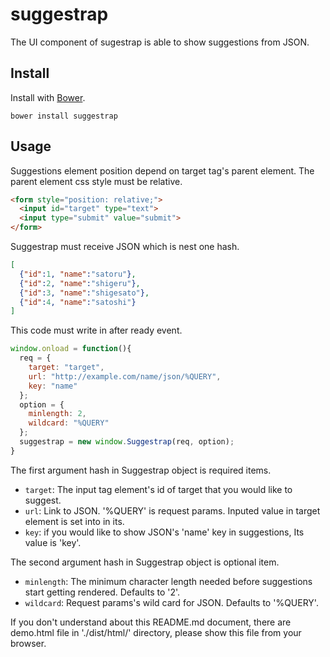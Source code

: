 # suggestrap
The UI component of sugestrap is able to show suggestions from JSON.
## Install
Install with [Bower](https://bower.io/).
```
bower install suggestrap
```
## Usage
Suggestions element position depend on target tag's parent element. The parent element css style must be relative.
```html
<form style="position: relative;">
  <input id="target" type="text">
  <input type="submit" value="submit">
</form>
```
Suggestrap must receive JSON which is nest one hash.
```json
[
  {"id":1, "name":"satoru"},
  {"id":2, "name":"shigeru"},
  {"id":3, "name":"shigesato"},
  {"id":4, "name":"satoshi"}
]
```  
This code must write in after ready event.  
```javascript
window.onload = function(){
  req = {
    target: "target",
    url: "http://example.com/name/json/%QUERY",
    key: "name"
  };
  option = {
    minlength: 2,
    wildcard: "%QUERY"
  };
  suggestrap = new window.Suggestrap(req, option);
}
```
The first argument hash in Suggestrap object is required items.
- `target`: The input tag element's id of target that you would like to suggest.
- `url`: Link to JSON. '%QUERY' is request params. Inputed value in target element is set into in its.
- `key`: if you would like to show JSON's 'name' key in suggestions, Its value is 'key'.

The second argument hash in Suggestrap object is optional item.
- `minlength`: The minimum character length needed before suggestions start getting rendered. Defaults to '2'.
- `wildcard`: Request params's wild card for JSON. Defaults to '%QUERY'.

If you don't understand about this README.md document, there are demo.html file in './dist/html/' directory, please show this file from your browser.
